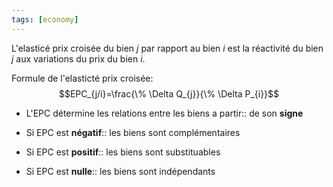 ```yaml
---
tags: [economy] 
---
```


L'elasticé prix croisée du bien $j$ par rapport au bien $i$ est la réactivité du bien $j$ aux variations du prix du bien $i$.

Formule de l'elasticté prix croisée:
$$EPC_{j/i}=\frac{\% \Delta Q_{j}}{\% \Delta P_{i}}$$

- L'EPC détermine les relations entre les biens a partir:: de son **signe**
<!--SR:!2023-04-23,46,270-->
- Si EPC est **négatif**:: les biens sont complémentaires
<!--SR:!2023-04-05,9,190-->
- Si EPC est **positif**:: les biens sont substituables
<!--SR:!2023-03-23,2,190-->
- Si EPC est **nulle**:: les biens sont indépendants
<!--SR:!2023-05-20,7,150-->